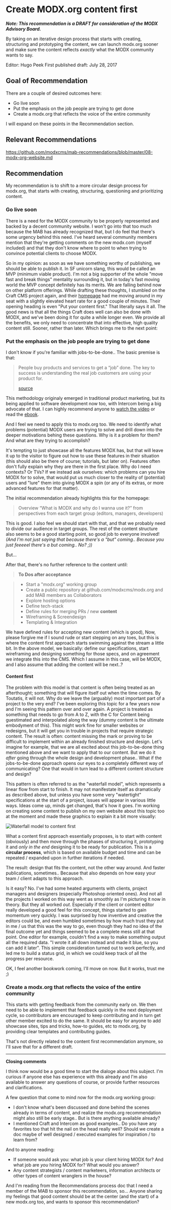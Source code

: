 # ﻿Create MODX.org content first

**_Note: This recommendation is a DRAFT for consideration of the MODX Advisory Board._**

By taking on an iterative design process that starts with creating, structuring and prototyping the content, we can launch modx.org sooner and make sure the content reflects _exactly_ what the MODX community wants to say.

Editor: Hugo Peek
First published draft: July 28, 2017


## Goal of Recommendation

There are a couple of desired outcomes here:

- Go live soon
- Put the emphasis on the job people are trying to get done
- Create a modx.org that reflects the voice of the entire community

I will expand on these points in the Recommendation section.

## Relevant Recommendations

https://github.com/modxcms/mab-recommendations/blob/master/08-modx-org-website.md

## Recommendation

My recommendation is to shift to a more circular design process for modx.org, that starts with creating, structuring, questioning and prioritizing content.



### Go live soon

There is a need for the MODX community to be properly represented and backed by a decent community website. I won't go into that too much because the MAB has already recognized that, but I do feel that there's some urgency behind this need. I've heard several community members mention that they're getting comments on the new modx.com (myself included) and that they don't know where to point to when trying to convince potential clients to choose MODX.

So in my opinion: as soon as we have something worthy of publishing, we should be able to publish it. In SF unicorn slang, this would be called an MVP (minimum viable product). I'm not a big supporter of the whole "move fast and break things" mentality surrounding it, but in today's fast moving world the MVP concept definitely has its merits. We are falling behind now on other platform offerings. While drafting these thoughts, I stumbled on the Craft CMS project again, and their [homepage](https://craftcms.com/) had me moving around in my seat with a slightly elevated heart rate for a good couple of minutes. Their opening heading is even "Put your content first." That literally says it all. The good news is that all the things Craft does well can also be done with MODX, and we've been doing it for quite a while longer even. We provide all the benefits, we only need to concentrate that into effective, high quality content still. Sooner, rather than later. Which brings me to the next point:

### Put the emphasis on the job people are trying to get done

I don't know if you're familiar with jobs-to-be-done.. The basic premise is that:

>People buy products and services to get a “job” done. The key to success is understanding the real job customers are using your product for.
>
> [source](https://www.intercom.com/books/jobs-to-be-done#whats-inside)

This methodology originaly emerged in traditional product marketing, but its being applied to software development now too, with Intercom being a big advocate of that. I can highly recommend anyone to [watch the video](https://youtu.be/k0NRo3yLqxM) or read the [ebook](https://www.intercom.com/books/jobs-to-be-done).

And I feel we need to apply this to modx.org too. We need to identify what problems (potential) MODX users are trying to solve and drill down into the deeper motivations behing these questions. Why is it a problem for them? And what are they trying to accomplish?

It's tempting to just showcase all the features MODX has, but that will leave it up to the visitor to figure out how to use these features in their situation (this should also be there of course; tutorials, but later on). Features often don't fully explain why they are there in the first place. Why do I need contexts? Or TVs? If we instead ask ourselves: which problems can you hire MODX for to solve, that would put us much closer to the reality of (potential) users and "lure" them into giving MODX a spin (or any of its extras, or more advanced features for that matter).

The initial recommendation already highlights this for the homepage:

>Overview “What is MODX and why do I wanna use it?” from perspectives from each target group (editors, managers, developers)

This is good. I also feel we should start with that, and that we probably need to divide our audience in target groups. The rest of the content structure also seems to be a good starting point, so good job to everyone involved! *(And I'm not just saying that because there's a "but" coming.. Because you just feeeeel there's a but coming.. No? ;))*

But...

After that, there's no further reference to the content until:

> **To Dos after acceptance**

> - Start a "modx.org" working group
> - Create a public repository at github.com/modxcms/modx.org and add MAB members as Collaborators
> - Explore hosting options
> - Define tech-stack
> - Define rules for merging PRs / new **content**
> - Wireframing & Screendesign
> - Templating & Integration

We have defined rules for accepting new content (which is good), Now, please forgive me if I sound rude or start stepping on any toes, but this is where the content first approach starts swimming against the stream a little bit. In the above model, we basically: define our specifications, start wireframing and designing something for those specs, and on agreement we integrate this into the CMS. Which I assume in this case, will be MODX, and I also assume that adding the content will be next..?

#### Content first

The problem with this model is that content is often being treated as an afterthought; something that will figure itself out when the time comes. By Toutatis, it will not. Why do we leave the (arguably) most important part of a project to the very end? I've been exploring this topic for a few years now and I'm seeing this pattern over and over again. A project is treated as something that needs to go from A to Z, with the C for Content being guestimated and interpolated along the way (dummy content is the ultimate embodyment of this). This might work fine for smaller websites or redesigns, but it will get you in trouble in projects that require strategic content. The result is often: content missing the mark or proving to be difficult to implement within an already finished structure and design. Let's imagine for example, that we are all excited about this job-to-be-done thing mentioned above and we want to apply that to our content. But we do it _after_ going through the whole design and development phase.. What if the jobs-to-be-done approach opens our eyes to a completely different way of communicating? One that would in turn lead to a different content structure and design?

This pattern is often referred to as the "waterfall model", which represents a linear flow from start to finish. It may not manifestate itself as dramatically as described above, but unless you have some very "watertight" specifications at the start of a project, issues will appear in various little ways. Ideas come up, minds get changed, that's how it goes. I'm working on creating some content to publish on my own website about this topic too at the moment and made these graphics to explain it a bit more visually:

![Waterfall model to content first](./assets/img/waterfall-to-content-first.png) 

What a content first approach essentially proposes, is to start with content (obviously) and then move through the phases of structuring it, prototyping it and _only in the end_ designing it to be ready for publication. This is a **circular process**, which is based on available budget and time and can be repeated / expanded upon in further iterations if needed.

The result: design that fits the content, not the other way around. And faster publications, sometimes.. Because that also depends on how easy your team / client adapts to this approach. 

Is it easy? No. I've had some heated arguments with clients, project managers and designers (especially Photoshop oriented ones). And not all the projects I worked on this way went as smoothly as I'm picturing it now in theory. But they all worked _out_. Especially if the client or content editor really developed a good feel for this concept, things started to gain momentum very quickly. I was surprised by how inventive and creative the editors could be, and even humbled sometimes by how much trust they put in me / us that this was the way to go, even though they had no idea of the final outcome yet and things seemed to be a complete mess still at that point. One editor for example, couldn't find a way to make something output all the required data. "I wrote it all down instead and made it blue, so you can add it later". This simple consideration turned out to work perfectly, and led me to build a status grid, in which we could keep track of all the progress per resource.

OK, I feel another bookwork coming, l'll move on now. But it works, trust me ;)

### Create a modx.org that reflects the voice of the entire community

This starts with getting feedback from the community early on. We then need to be able to implement that feedback quickly in the next deployment cycle, so contributors are encouraged to keep contributing and in turn get other member excited to do the same. It should be easy for anyone to add showcase sites, tips and tricks, how-to guides, etc to modx.org, by providing clear templates and contributing guides.

That's not directly related to the content first recommendation anymore, so I'll save that for a different draft.

---

**Closing comments**

I think now would be a good time to start the dialoge about this subject. I'm curious if anyone else has experience with this already and I'm also available to answer any questions of course, or provide further resources and clarifications.

A few question that come to mind now for the modx.org working group:

- I don't know what's been discussed and done behind the scenes already in terms of content, and realize the modx.org recommendation might also still be early stage.. But is there anything available already?
- I mentioned Craft and Intercom as good examples.. Do you have any favorites too that hit the nail on the head really well? Should we create a doc maybe of well designed / executed examples for inspiration / to learn from?

And to anyone reading:

- If someone would ask you: what job is your client hiring MODX for? And what job are _you_ hiring MODX for? What would you answer?
- Any content strategists / content marketeers, information architects or other types of content wranglers in the house?

And I'm reading from the Recommendations process doc that I need a member of the MAB to sponsor this recommendation, so... Anyone sharing my feelings that good content should be at the center (and the start) of a new modx.org too, and wants to sponsor this recommendation?
